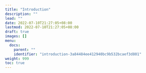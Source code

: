 ```yaml
---
title: "Introduction"
description: ""
lead: ""
date: 2022-07-10T21:27:05+08:00
lastmod: 2022-07-10T21:27:05+08:00
draft: true
images: []
menu:
  docs:
    parent: ""
    identifier: "introduction-3a84484ee412940bc9b532bcaef3d801"
weight: 999
toc: true
---
```

